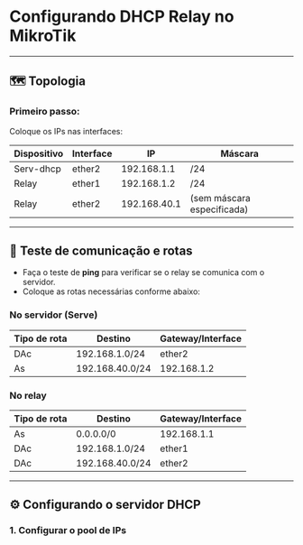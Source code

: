 # Configurando DHCP Relay no MikroTik

---

## 🗺️ Topologia

### Primeiro passo:

Coloque os IPs nas interfaces:

| Dispositivo | Interface | IP               | Máscara   |
|-------------|-----------|------------------|-----------|
| Serv-dhcp   | ether2    | 192.168.1.1      | /24       |
| Relay       | ether1    | 192.168.1.2      | /24       |
| Relay       | ether2    | 192.168.40.1     | (sem máscara especificada) |

---

## 🔄 Teste de comunicação e rotas

- Faça o teste de **ping** para verificar se o relay se comunica com o servidor.
- Coloque as rotas necessárias conforme abaixo:

### No servidor (Serve)

| Tipo de rota | Destino           | Gateway/Interface |
|--------------|-------------------|-------------------|
| DAc          | 192.168.1.0/24    | ether2            |
| As           | 192.168.40.0/24   | 192.168.1.2       |

### No relay

| Tipo de rota | Destino           | Gateway/Interface |
|--------------|-------------------|-------------------|
| As           | 0.0.0.0/0         | 192.168.1.1       |
| DAc          | 192.168.1.0/24    | ether1            |
| DAc          | 192.168.40.0/24   | ether2            |

---

## ⚙️ Configurando o servidor DHCP

### 1. Configurar o pool de IPs

